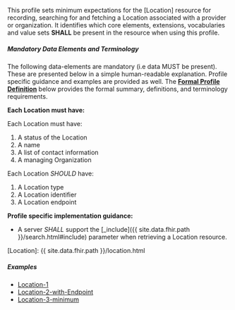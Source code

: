 This profile sets minimum expectations for the [Location] resource for recording, searching for and fetching a Location associated with a provider or organization. It identifies which core elements, extensions, vocabularies and value sets **SHALL** be present in the resource when using this profile.


##### Mandatory Data Elements and Terminology


The following data-elements are mandatory (i.e data MUST be present). These are presented below in a simple human-readable explanation.  Profile specific guidance and examples are provided as well.  The [**Formal Profile Definition**](#profile) below provides the  formal summary, definitions, and  terminology requirements.  

**Each Location must have:**

Each Location must have:

1. A status of the Location
1. A name
1. A list of contact information
1. A managing Organization

Each Location *SHOULD* have:

1. A Location type
1. A Location identifier
1. A Location endpoint

**Profile specific implementation guidance:**

 * A server *SHALL* support the [_include]({{ site.data.fhir.path }}/search.html#include) parameter when retrieving a Location resource.

[Location]:  {{ site.data.fhir.path }}/location.html

##### Examples

- [Location-1](Location-example-location-1.html)
- [Location-2-with-Endpoint](Location-example-location-2.html)
- [Location-3-minimum](Location-example-location-3.html)

